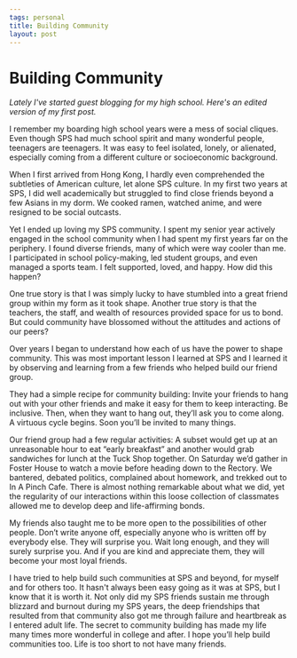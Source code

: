 ```yaml
--- 
tags: personal
title: Building Community
layout: post
---
```


# Building Community

_Lately I've started guest blogging for my high school. Here's an edited version of my first post._

I remember my boarding high school years were a mess of social cliques. Even though SPS had much school spirit and many wonderful people, teenagers are teenagers. It was easy to feel isolated, lonely, or alienated, especially coming from a different culture or socioeconomic background. 

When I first arrived from Hong Kong, I hardly even comprehended the subtleties of American culture, let alone SPS culture. In my first two years at SPS, I did well academically but struggled to find close friends beyond a few Asians in my dorm. We cooked ramen, watched anime, and were resigned to be social outcasts. 

Yet I ended up loving my SPS community. I spent my senior year actively engaged in the school community when I had spent my first years far on the periphery. I found diverse friends, many of which were way cooler than me. I participated in school policy-making, led student groups, and even managed a sports team. I felt supported, loved, and happy. How did this happen? 

One true story is that I was simply lucky to have stumbled into a great friend group within my form as it took shape. Another true story is that the teachers, the staff, and wealth of resources provided space for us to bond. But could community have blossomed without the attitudes and actions of our peers?

Over years I began to understand how each of us have the power to shape community. This was most important lesson I learned at SPS and I learned it by observing and learning from a few friends who helped build our friend group.  

They had a simple recipe for community building: Invite your friends to hang out with your other friends and make it easy for them to keep interacting. Be inclusive. Then, when they want to hang out, they’ll ask you to come along. A virtuous cycle begins. Soon you’ll be invited to many things. 

Our friend group had a few regular activities: A subset would get up at an unreasonable hour to eat “early breakfast” and another would grab sandwiches for lunch at the Tuck Shop together. On Saturday we’d gather in Foster House to watch a movie before heading down to the Rectory. We bantered, debated politics, complained about homework, and trekked out to In A Pinch Cafe. There is almost nothing remarkable about what we did, yet the regularity of our interactions within this loose collection of classmates allowed me to develop deep and life-affirming bonds.

My friends also taught me to be more open to the possibilities of other people. Don’t write anyone off, especially anyone who is written off by everybody else. They will surprise you. Wait long enough, and they will surely surprise you. And if you are kind and appreciate them, they will become your most loyal friends. 

I have tried to help build such communities at SPS and beyond, for myself and for others too. It hasn't always been easy going as it was at SPS, but I know that it is worth it. Not only did my SPS friends sustain me through blizzard and burnout during my SPS years, the deep friendships that resulted from that community also got me through failure and heartbreak as I entered adult life. The secret to community building has made my life many times more wonderful in college and after. I hope you’ll help build communities too. Life is too short to not have many friends. 
